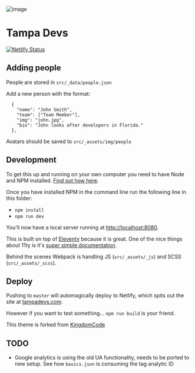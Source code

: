 ![image](https://user-images.githubusercontent.com/10290348/136727010-b601387e-6002-4d09-b381-41b08bafa294.png)

# Tampa Devs

[![Netlify Status](https://api.netlify.com/api/v1/badges/3f72138e-3b19-4c34-99a8-6dfcb2bd6d82/deploy-status)](https://app.netlify.com/sites/tampadevs/deploys)


<!-- ## Editing the events

Events are stored in `src/_data/events.json`

Add new events at the top in the format:

```
  {
    "name": "Meetup",
    "date": "2018-10-18",
    "url": "https://eventbrite.com/…",
    "description": "This is an event description"
  },
``` -->

## Adding people

People are stored in `src/_data/people.json`

Add a new person with the format:

```
  {
    "name": "John Smith",
    "team": ["Team Member"],
    "img": "john.jpg",
    "bio": "John looks after developers in Florida."
  },
```

Avatars should be saved to `src/_assets/img/people`

## Development

To get this up and running on your own computer you need to have Node and NPM installed. [Find out how here](https://www.npmjs.com/get-npm).

Once you have installed NPM in the command line run the following line in this folder:

- `npm install`
- `npm run dev`

You'll now have a local server running at [http://localhost:8080](http://localhost:8080).

This is built on top of [Eleventy](https://www.11ty.io) because it is great. One of the nice things about 11ty is it's [super simple documentation](https://www.11ty.io/docs/).

Behind the scenes Webpack is handling JS (`src/_assets/_js`) and SCSS (`src/_assets/_scss`).

## Deploy

Pushing to `master` will automagically deploy to Netlify, which spits out the site at [tampadevs.com](https://tampadevs.com).

However if you want to test something… `npm run build` is your friend. 

This theme is forked from [KingdomCode](https://kingdomcode.org.uk/)

## TODO

- Google analytics is using the old UA functionality, needs to be ported to new setup. See how `basics.json` is consuming the tag analytic ID
